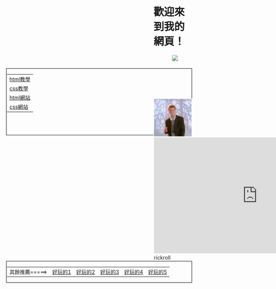 <!DOCTYPE html>
<html>
  <head>
    <meta charset="utf-8"/>
    <meta name="viewport" content="width=device-width, initial-scale=1.0"/>
  </head>
  <body>
    <div style="margin:0px 0px 0px 400px;">
      <h1>歡迎來到我的網頁！</h1>
      <img src="https://media.tenor.com/Dsjbb2BCBGYAAAAC/distraction-dance-henry-stickmin.gif" height="150" style="margin-left:50px;"></a>
    </div>
    <br>
    <div style="padding:1px; margin:0px 0px 0px 0px; border:1px solid black">
      <table height="150" width="100">
        <tr>
          <td><a href="https://youtu.be/CLUPkcLQm64">html教學</a></td>
        </tr>
        <tr>
          <td><a href="https://youtu.be/Ml78vnNTBLw">css教學</a></td>
        </tr>
        <tr>
          <td><a href="https://www.w3schools.com/html/">html網站</a></td>
        </tr>
        <tr>
          <td><a href="https://youtu.be/dQw4w9WgXcQ">css網站</a></td>
        </tr>
      </table>
    </div>
    <div style="margin:-100px 0px 0px 400px; border:1px solid white;">
      <img src="rickroll-roll.gif" width="560"></a>
      <br>
      <iframe width="560" height="315" src="https://www.youtube.com/embed/zKh5ELjjuWk" title="YouTube video player" frameborder="0" allow="accelerometer; autoplay; clipboard-write; encrypted-media; gyroscope; picture-in-picture; web-share" allowfullscreen></iframe>
      <div style="margin-left:0px;">
        rickroll
      </div>
    </div>
    <div style="padding: 1px; margin-left:0px; border:1px solid black;">
     <table width="800">
      <tr>
        <td>其餘推薦=====></td>
        <td><a href="https://youtu.be/dQw4w9WgXcQ">好玩的1</a></td>
        <td><a href="https://youtu.be/dQw4w9WgXcQ">好玩的2</a></td>
        <td><a href="https://youtu.be/dQw4w9WgXcQ">好玩的3</a></td>
        <td><a href="https://youtu.be/dQw4w9WgXcQ">好玩的4</a></td>
        <td><a href="https://youtu.be/dQw4w9WgXcQ">好玩的5</a></td>
      </tr>
     </table>
    </div>
  </body>
</html>
